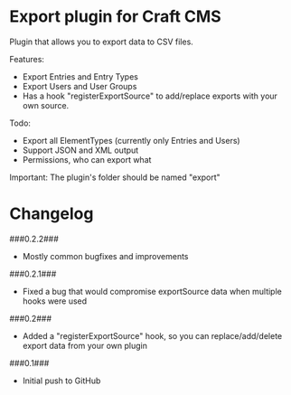 Export plugin for Craft CMS
=================

Plugin that allows you to export data to CSV files.

Features:
- Export Entries and Entry Types
- Export Users and User Groups
- Has a hook "registerExportSource" to add/replace exports with your own source.

Todo:
- Export all ElementTypes (currently only Entries and Users)
- Support JSON and XML output
- Permissions, who can export what

Important:
The plugin's folder should be named "export"

Changelog
=================
###0.2.2###
- Mostly common bugfixes and improvements

###0.2.1###
- Fixed a bug that would compromise exportSource data when multiple hooks were used

###0.2###
- Added a "registerExportSource" hook, so you can replace/add/delete export data from your own plugin

###0.1###
- Initial push to GitHub